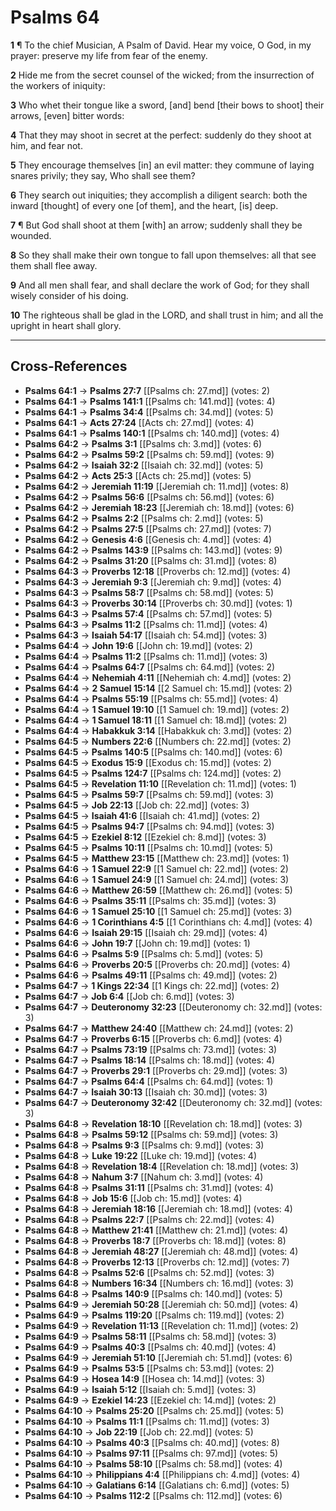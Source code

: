 # Psalms 64

**1** ¶ To the chief Musician, A Psalm of David. Hear my voice, O God, in my prayer: preserve my life from fear of the enemy.

**2** Hide me from the secret counsel of the wicked; from the insurrection of the workers of iniquity:

**3** Who whet their tongue like a sword, [and] bend [their bows to shoot] their arrows, [even] bitter words:

**4** That they may shoot in secret at the perfect: suddenly do they shoot at him, and fear not.

**5** They encourage themselves [in] an evil matter: they commune of laying snares privily; they say, Who shall see them?

**6** They search out iniquities; they accomplish a diligent search: both the inward [thought] of every one [of them], and the heart, [is] deep.

**7** ¶ But God shall shoot at them [with] an arrow; suddenly shall they be wounded.

**8** So they shall make their own tongue to fall upon themselves: all that see them shall flee away.

**9** And all men shall fear, and shall declare the work of God; for they shall wisely consider of his doing.

**10** The righteous shall be glad in the LORD, and shall trust in him; and all the upright in heart shall glory.

---

## Cross-References

- **Psalms 64:1** → **Psalms 27:7** [[Psalms ch: 27.md]] (votes: 2)
- **Psalms 64:1** → **Psalms 141:1** [[Psalms ch: 141.md]] (votes: 4)
- **Psalms 64:1** → **Psalms 34:4** [[Psalms ch: 34.md]] (votes: 5)
- **Psalms 64:1** → **Acts 27:24** [[Acts ch: 27.md]] (votes: 4)
- **Psalms 64:1** → **Psalms 140:1** [[Psalms ch: 140.md]] (votes: 4)
- **Psalms 64:2** → **Psalms 3:1** [[Psalms ch: 3.md]] (votes: 6)
- **Psalms 64:2** → **Psalms 59:2** [[Psalms ch: 59.md]] (votes: 9)
- **Psalms 64:2** → **Isaiah 32:2** [[Isaiah ch: 32.md]] (votes: 5)
- **Psalms 64:2** → **Acts 25:3** [[Acts ch: 25.md]] (votes: 5)
- **Psalms 64:2** → **Jeremiah 11:19** [[Jeremiah ch: 11.md]] (votes: 8)
- **Psalms 64:2** → **Psalms 56:6** [[Psalms ch: 56.md]] (votes: 6)
- **Psalms 64:2** → **Jeremiah 18:23** [[Jeremiah ch: 18.md]] (votes: 6)
- **Psalms 64:2** → **Psalms 2:2** [[Psalms ch: 2.md]] (votes: 5)
- **Psalms 64:2** → **Psalms 27:5** [[Psalms ch: 27.md]] (votes: 7)
- **Psalms 64:2** → **Genesis 4:6** [[Genesis ch: 4.md]] (votes: 4)
- **Psalms 64:2** → **Psalms 143:9** [[Psalms ch: 143.md]] (votes: 9)
- **Psalms 64:2** → **Psalms 31:20** [[Psalms ch: 31.md]] (votes: 8)
- **Psalms 64:3** → **Proverbs 12:18** [[Proverbs ch: 12.md]] (votes: 4)
- **Psalms 64:3** → **Jeremiah 9:3** [[Jeremiah ch: 9.md]] (votes: 4)
- **Psalms 64:3** → **Psalms 58:7** [[Psalms ch: 58.md]] (votes: 5)
- **Psalms 64:3** → **Proverbs 30:14** [[Proverbs ch: 30.md]] (votes: 1)
- **Psalms 64:3** → **Psalms 57:4** [[Psalms ch: 57.md]] (votes: 5)
- **Psalms 64:3** → **Psalms 11:2** [[Psalms ch: 11.md]] (votes: 4)
- **Psalms 64:3** → **Isaiah 54:17** [[Isaiah ch: 54.md]] (votes: 3)
- **Psalms 64:4** → **John 19:6** [[John ch: 19.md]] (votes: 2)
- **Psalms 64:4** → **Psalms 11:2** [[Psalms ch: 11.md]] (votes: 3)
- **Psalms 64:4** → **Psalms 64:7** [[Psalms ch: 64.md]] (votes: 2)
- **Psalms 64:4** → **Nehemiah 4:11** [[Nehemiah ch: 4.md]] (votes: 2)
- **Psalms 64:4** → **2 Samuel 15:14** [[2 Samuel ch: 15.md]] (votes: 2)
- **Psalms 64:4** → **Psalms 55:19** [[Psalms ch: 55.md]] (votes: 4)
- **Psalms 64:4** → **1 Samuel 19:10** [[1 Samuel ch: 19.md]] (votes: 2)
- **Psalms 64:4** → **1 Samuel 18:11** [[1 Samuel ch: 18.md]] (votes: 2)
- **Psalms 64:4** → **Habakkuk 3:14** [[Habakkuk ch: 3.md]] (votes: 2)
- **Psalms 64:5** → **Numbers 22:6** [[Numbers ch: 22.md]] (votes: 2)
- **Psalms 64:5** → **Psalms 140:5** [[Psalms ch: 140.md]] (votes: 6)
- **Psalms 64:5** → **Exodus 15:9** [[Exodus ch: 15.md]] (votes: 2)
- **Psalms 64:5** → **Psalms 124:7** [[Psalms ch: 124.md]] (votes: 2)
- **Psalms 64:5** → **Revelation 11:10** [[Revelation ch: 11.md]] (votes: 1)
- **Psalms 64:5** → **Psalms 59:7** [[Psalms ch: 59.md]] (votes: 3)
- **Psalms 64:5** → **Job 22:13** [[Job ch: 22.md]] (votes: 3)
- **Psalms 64:5** → **Isaiah 41:6** [[Isaiah ch: 41.md]] (votes: 2)
- **Psalms 64:5** → **Psalms 94:7** [[Psalms ch: 94.md]] (votes: 3)
- **Psalms 64:5** → **Ezekiel 8:12** [[Ezekiel ch: 8.md]] (votes: 3)
- **Psalms 64:5** → **Psalms 10:11** [[Psalms ch: 10.md]] (votes: 5)
- **Psalms 64:5** → **Matthew 23:15** [[Matthew ch: 23.md]] (votes: 1)
- **Psalms 64:6** → **1 Samuel 22:9** [[1 Samuel ch: 22.md]] (votes: 2)
- **Psalms 64:6** → **1 Samuel 24:9** [[1 Samuel ch: 24.md]] (votes: 3)
- **Psalms 64:6** → **Matthew 26:59** [[Matthew ch: 26.md]] (votes: 5)
- **Psalms 64:6** → **Psalms 35:11** [[Psalms ch: 35.md]] (votes: 3)
- **Psalms 64:6** → **1 Samuel 25:10** [[1 Samuel ch: 25.md]] (votes: 3)
- **Psalms 64:6** → **1 Corinthians 4:5** [[1 Corinthians ch: 4.md]] (votes: 4)
- **Psalms 64:6** → **Isaiah 29:15** [[Isaiah ch: 29.md]] (votes: 4)
- **Psalms 64:6** → **John 19:7** [[John ch: 19.md]] (votes: 1)
- **Psalms 64:6** → **Psalms 5:9** [[Psalms ch: 5.md]] (votes: 5)
- **Psalms 64:6** → **Proverbs 20:5** [[Proverbs ch: 20.md]] (votes: 4)
- **Psalms 64:6** → **Psalms 49:11** [[Psalms ch: 49.md]] (votes: 2)
- **Psalms 64:7** → **1 Kings 22:34** [[1 Kings ch: 22.md]] (votes: 2)
- **Psalms 64:7** → **Job 6:4** [[Job ch: 6.md]] (votes: 3)
- **Psalms 64:7** → **Deuteronomy 32:23** [[Deuteronomy ch: 32.md]] (votes: 3)
- **Psalms 64:7** → **Matthew 24:40** [[Matthew ch: 24.md]] (votes: 2)
- **Psalms 64:7** → **Proverbs 6:15** [[Proverbs ch: 6.md]] (votes: 4)
- **Psalms 64:7** → **Psalms 73:19** [[Psalms ch: 73.md]] (votes: 3)
- **Psalms 64:7** → **Psalms 18:14** [[Psalms ch: 18.md]] (votes: 4)
- **Psalms 64:7** → **Proverbs 29:1** [[Proverbs ch: 29.md]] (votes: 3)
- **Psalms 64:7** → **Psalms 64:4** [[Psalms ch: 64.md]] (votes: 1)
- **Psalms 64:7** → **Isaiah 30:13** [[Isaiah ch: 30.md]] (votes: 3)
- **Psalms 64:7** → **Deuteronomy 32:42** [[Deuteronomy ch: 32.md]] (votes: 3)
- **Psalms 64:8** → **Revelation 18:10** [[Revelation ch: 18.md]] (votes: 3)
- **Psalms 64:8** → **Psalms 59:12** [[Psalms ch: 59.md]] (votes: 3)
- **Psalms 64:8** → **Psalms 9:3** [[Psalms ch: 9.md]] (votes: 3)
- **Psalms 64:8** → **Luke 19:22** [[Luke ch: 19.md]] (votes: 4)
- **Psalms 64:8** → **Revelation 18:4** [[Revelation ch: 18.md]] (votes: 3)
- **Psalms 64:8** → **Nahum 3:7** [[Nahum ch: 3.md]] (votes: 4)
- **Psalms 64:8** → **Psalms 31:11** [[Psalms ch: 31.md]] (votes: 4)
- **Psalms 64:8** → **Job 15:6** [[Job ch: 15.md]] (votes: 4)
- **Psalms 64:8** → **Jeremiah 18:16** [[Jeremiah ch: 18.md]] (votes: 4)
- **Psalms 64:8** → **Psalms 22:7** [[Psalms ch: 22.md]] (votes: 4)
- **Psalms 64:8** → **Matthew 21:41** [[Matthew ch: 21.md]] (votes: 4)
- **Psalms 64:8** → **Proverbs 18:7** [[Proverbs ch: 18.md]] (votes: 8)
- **Psalms 64:8** → **Jeremiah 48:27** [[Jeremiah ch: 48.md]] (votes: 4)
- **Psalms 64:8** → **Proverbs 12:13** [[Proverbs ch: 12.md]] (votes: 7)
- **Psalms 64:8** → **Psalms 52:6** [[Psalms ch: 52.md]] (votes: 3)
- **Psalms 64:8** → **Numbers 16:34** [[Numbers ch: 16.md]] (votes: 3)
- **Psalms 64:8** → **Psalms 140:9** [[Psalms ch: 140.md]] (votes: 5)
- **Psalms 64:9** → **Jeremiah 50:28** [[Jeremiah ch: 50.md]] (votes: 4)
- **Psalms 64:9** → **Psalms 119:20** [[Psalms ch: 119.md]] (votes: 2)
- **Psalms 64:9** → **Revelation 11:13** [[Revelation ch: 11.md]] (votes: 2)
- **Psalms 64:9** → **Psalms 58:11** [[Psalms ch: 58.md]] (votes: 3)
- **Psalms 64:9** → **Psalms 40:3** [[Psalms ch: 40.md]] (votes: 4)
- **Psalms 64:9** → **Jeremiah 51:10** [[Jeremiah ch: 51.md]] (votes: 6)
- **Psalms 64:9** → **Psalms 53:5** [[Psalms ch: 53.md]] (votes: 2)
- **Psalms 64:9** → **Hosea 14:9** [[Hosea ch: 14.md]] (votes: 3)
- **Psalms 64:9** → **Isaiah 5:12** [[Isaiah ch: 5.md]] (votes: 3)
- **Psalms 64:9** → **Ezekiel 14:23** [[Ezekiel ch: 14.md]] (votes: 2)
- **Psalms 64:10** → **Psalms 25:20** [[Psalms ch: 25.md]] (votes: 5)
- **Psalms 64:10** → **Psalms 11:1** [[Psalms ch: 11.md]] (votes: 3)
- **Psalms 64:10** → **Job 22:19** [[Job ch: 22.md]] (votes: 5)
- **Psalms 64:10** → **Psalms 40:3** [[Psalms ch: 40.md]] (votes: 8)
- **Psalms 64:10** → **Psalms 97:11** [[Psalms ch: 97.md]] (votes: 5)
- **Psalms 64:10** → **Psalms 58:10** [[Psalms ch: 58.md]] (votes: 4)
- **Psalms 64:10** → **Philippians 4:4** [[Philippians ch: 4.md]] (votes: 4)
- **Psalms 64:10** → **Galatians 6:14** [[Galatians ch: 6.md]] (votes: 5)
- **Psalms 64:10** → **Psalms 112:2** [[Psalms ch: 112.md]] (votes: 6)
